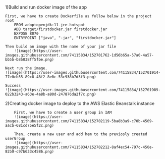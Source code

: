 1)Build and run docker image of the app
    
    First, we have to create Dockerfile as follow below in the project root
        FROM adoptopenjdk:11-jre-hotspot
        ADD target/firstdocker.jar firstdocker.jar
        EXPOSE 8070
        ENTRYPOINT ["java", "-jar", "firstdocker.jar"]
        
    Then build an image with the name of your jar file
        ![image](https://user-images.githubusercontent.com/74115834/152701762-1d56b65a-57a0-4a57-bb5b-b86038ff5fbe.png)

    Next run the image.
    ![image](https://user-images.githubusercontent.com/74115834/152701914-77e0cb55-89c8-48f2-8e0c-53c938b7d3f3.png)

    Success
    ![image](https://user-images.githubusercontent.com/74115834/152701989-022b3243-a63e-4a8b-a80d-247876da2f7c.png)

2)Creating docker image to deploy to the AWS Elastic Beanstalk instance

        First, we have to create a user group in IAM
        ![image](https://user-images.githubusercontent.com/74115834/152702119-5ba8b3a9-c70b-4509-aacb-681cd75e5f2c.png)
        
        Then, create a new user and add hem to the previosly created userGroup
        ![image](https://user-images.githubusercontent.com/74115834/152702212-8af4ec54-797c-450e-82b0-c97b633c4586.png)


